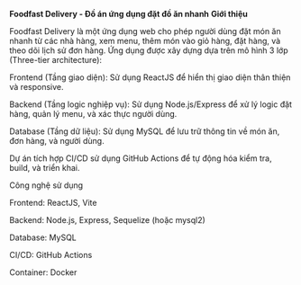 **Foodfast Delivery - Đồ án ứng dụng đặt đồ ăn nhanh**
**Giới thiệu**

Foodfast Delivery là một ứng dụng web cho phép người dùng đặt món ăn nhanh từ các nhà hàng, xem menu, thêm món vào giỏ hàng, đặt hàng, và theo dõi lịch sử đơn hàng. Ứng dụng được xây dựng dựa trên mô hình 3 lớp (Three-tier architecture):

Frontend (Tầng giao diện): Sử dụng ReactJS để hiển thị giao diện thân thiện và responsive.

Backend (Tầng logic nghiệp vụ): Sử dụng Node.js/Express để xử lý logic đặt hàng, quản lý menu, và xác thực người dùng.

Database (Tầng dữ liệu): Sử dụng MySQL để lưu trữ thông tin về món ăn, đơn hàng, và người dùng.

Dự án tích hợp CI/CD sử dụng GitHub Actions để tự động hóa kiểm tra, build, và triển khai.

Công nghệ sử dụng

Frontend: ReactJS, Vite

Backend: Node.js, Express, Sequelize (hoặc mysql2)

Database: MySQL

CI/CD: GitHub Actions

Container: Docker
